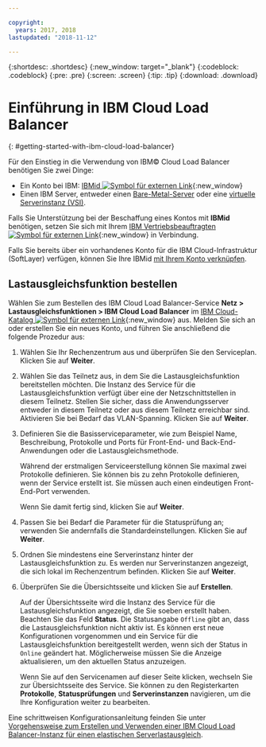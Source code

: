 ```yaml
---

copyright:
  years: 2017, 2018
lastupdated: "2018-11-12"

---
```


{:shortdesc: .shortdesc}
{:new_window: target="_blank"}
{:codeblock: .codeblock}
{:pre: .pre}
{:screen: .screen}
{:tip: .tip}
{:download: .download}


# Einführung in IBM Cloud Load Balancer
{: #getting-started-with-ibm-cloud-load-balancer}

Für den Einstieg in die Verwendung von IBM© Cloud Load Balancer benötigen Sie zwei Dinge:

* Ein Konto bei IBM: [IBMid ![Symbol für externen Link](../../icons/launch-glyph.svg "Symbol für externen Link")](https://www.ibm.com/account/us-en/signup/register.html){:new_window}
* Einen IBM Server, entweder einen [Bare-Metal-Server](/docs/bare-metal?topic=bare-metal-about) oder eine [virtuelle Serverinstanz (VSI)](/docs/vsi?topic=virtual-servers-getting-started-with-virtual-servers#getting-started-with-virtual-servers).

Falls Sie Unterstützung bei der Beschaffung eines Kontos mit **IBMid** benötigen, setzen Sie sich mit Ihrem [IBM Vertriebsbeauftragten ![Symbol für externen Link](../../icons/launch-glyph.svg "Symbol für externen Link")](https://www.ibm.com/cloud-computing/bluemix/contact-us){:new_window} in Verbindung.

Falls Sie bereits über ein vorhandenes Konto für die IBM Cloud-Infrastruktur (SoftLayer) verfügen, können Sie Ihre IBMid [mit Ihrem Konto verknüpfen](/docs/account?topic=account-unifyingaccounts).

## Lastausgleichsfunktion bestellen

Wählen Sie zum Bestellen des IBM Cloud Load Balancer-Service **Netz > Lastausgleichsfunktionen > IBM Cloud Load Balancer** im [IBM Cloud-Katalog ![Symbol für externen Link](../../icons/launch-glyph.svg "Symbol für externen Link")](https://console.bluemix.net/catalog/infrastructure/load-balancer-group){:new_window} aus. Melden Sie sich an oder erstellen Sie ein neues Konto, und führen Sie anschließend die folgende Prozedur aus:

1. Wählen Sie Ihr Rechenzentrum aus und überprüfen Sie den Serviceplan. Klicken Sie auf **Weiter**.
2. Wählen Sie das Teilnetz aus, in dem Sie die Lastausgleichsfunktion bereitstellen möchten. Die Instanz des Service für die Lastausgleichsfunktion verfügt über eine der Netzschnittstellen in diesem Teilnetz. Stellen Sie sicher, dass die Anwendungsserver entweder in diesem Teilnetz oder aus diesem Teilnetz erreichbar sind. Aktivieren Sie bei Bedarf das VLAN-Spanning. Klicken Sie auf **Weiter**.
3. Definieren Sie die Basisserviceparameter, wie zum Beispiel Name, Beschreibung, Protokolle und Ports für Front-End- und Back-End-Anwendungen oder die Lastausgleichsmethode. 

	Während der erstmaligen Serviceerstellung können Sie maximal zwei Protokolle definieren. Sie können bis zu zehn Protokolle definieren, wenn der Service erstellt ist. Sie müssen auch einen eindeutigen Front-End-Port verwenden. 
	
	Wenn Sie damit fertig sind, klicken Sie auf **Weiter**.
	
4. Passen Sie bei Bedarf die Parameter für die Statusprüfung an; verwenden Sie andernfalls die Standardeinstellungen. Klicken Sie auf **Weiter**.
5. Ordnen Sie mindestens eine Serverinstanz hinter der Lastausgleichsfunktion zu. Es werden nur Serverinstanzen angezeigt, die sich lokal im Rechenzentrum befinden. Klicken Sie auf **Weiter**.
6. Überprüfen Sie die Übersichtsseite und klicken Sie auf **Erstellen**.

	Auf der Übersichtsseite wird die Instanz des Service für die Lastausgleichsfunktion angezeigt, die Sie soeben erstellt haben. Beachten Sie das Feld **Status**. Die Statusangabe `Offline` gibt an, dass die Lastausgleichsfunktion nicht aktiv ist. Es können erst neue Konfigurationen vorgenommen und ein Service für die Lastausgleichsfunktion bereitgestellt werden, wenn sich der Status in `Online` geändert hat. Möglicherweise müssen Sie die Anzeige aktualisieren, um den aktuellen Status anzuzeigen.

	Wenn Sie auf den Servicenamen auf dieser Seite klicken, wechseln Sie zur Übersichtsseite des Service. Sie können zu den Registerkarten **Protokolle**, **Statusprüfungen** und **Serverinstanzen** navigieren, um die Ihre Konfiguration weiter zu bearbeiten.

Eine schrittweisen Konfigurationsanleitung feinden Sie unter [Vorgehensweise zum Erstellen und Verwenden einer IBM Cloud Load Balancer-Instanz für einen elastischen Serverlastausgleich](/docs/infrastructure/loadbalancer-service?topic=loadbalancer-service-creating-and-using-an-ibm-cloud-load-balancer-for-elastic-server-load-balancing).
